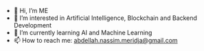 - 👋 Hi, I’m ME
- 👀 I’m interested in Artificial Intelligence, Blockchain and Backend Development 
- 🌱 I’m currently learning AI and Machine Learning
- 📫 How to reach me: <a href="mailto:abdallah.nassim.meridja@gmail.com">abdellah.nassim.meridja@gmail.com</a>

<!---
AbdellahNassim/AbdellahNassim is a ✨ special ✨ repository because its `README.md` (this file) appears on your GitHub profile.
You can click the Preview link to take a look at your changes.
--->
